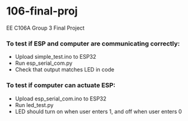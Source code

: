 # 106-final-proj
EE C106A Group 3 Final Project

### To test if ESP and computer are communicating correctly: 
 - Upload simple_test.ino to ESP32
 - Run esp_serial_com.py 
 - Check that output matches LED in code 
 
### To test if computer can actuate ESP: 
  - Upload esp_serial_com.ino to ESP32 
  - Run led_test.py 
  - LED should turn on when user enters 1, and off when user enters 0 
